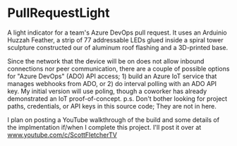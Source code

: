 # PullRequestLight
A light indicator for a team's Azure DevOps pull request.  It uses an Arduinio Huzzah Feather, a strip of 77 addressable LEDs glued inside a spiral tower sculpture constructed our of aluminum roof flashing and a 3D-printed base.

Since the network that the device will be on does not allow inbound connections nor peer communication, there are a couple of possible options for "Azure DevOps" (ADO) API access; 1) build an Azure IoT service that manages webhooks from ADO, or 2) do interval polling with an ADO API key.  My initial version will use poling, though a coworker has already demonstrated an IoT proof-of-concept.  p.s. Don't bother looking for project paths, credentials, or API keys in this source code;  They are not in here.

I plan on posting a YouTube walkthrough of the build and some details of the implmentation if/when I complete this project.  I'll post it over at www.youtube.com/c/ScottFletcherTV

